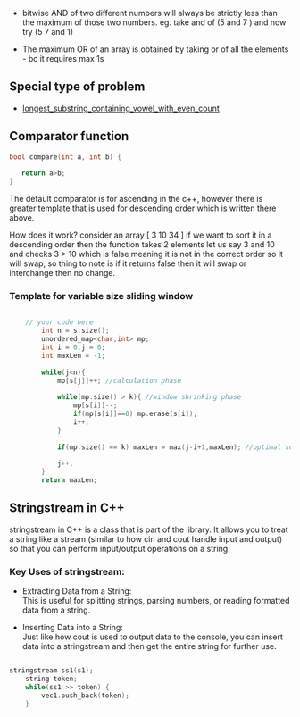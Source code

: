 * bitwise AND of two different numbers will always be strictly less than the maximum of those two numbers.
   eg. take and of (5 and 7 ) and now try (5 7 and 1) 

* The maximum OR of an array is obtained by taking or of all the elements - bc it requires max 1s

## Special type of problem 
* [longest_substring_containing_vowel_with_even_count](\DailyProblems\15Sept_longest_substring_containing_vowel_with_even_count.md)


## Comparator function 
``` cpp
bool compare(int a, int b) {
   
   return a>b;
}
```

The default comparator is for ascending in the c++, however there is greater<int> template that is used for descending order which is written there above.

How does it work?
consider an array [ 3 10 34 ]
if we want to sort it in a descending order then the function takes 2 elements let us say 3 and 10 and checks 3 > 10 which is false meaning it is not in the correct order so it will swap, so thing to note is if it returns false then it will swap or interchange then no change. 


### Template for variable size sliding window 
```cpp

    // your code here
        int n = s.size();
        unordered_map<char,int> mp;
        int i = 0,j = 0;
        int maxLen = -1;
        
        while(j<n){
            mp[s[j]]++; //calculation phase
            
            while(mp.size() > k){ //window shrinking phase 
                mp[s[i]]--;
                if(mp[s[i]]==0) mp.erase(s[i]);
                i++;
            }
            
            if(mp.size() == k) maxLen = max(j-i+1,maxLen); //optimal solution calculation phase
            
            j++;
        }
        return maxLen;

```

## Stringstream in C++
stringstream in C++ is a class that is part of the <sstream> library. It allows you to treat a string like a stream (similar to how cin and cout handle input and output) so that you can perform input/output operations on a string.

### Key Uses of stringstream:
* Extracting Data from a String:<br>
This is useful for splitting strings, parsing numbers, or reading formatted data from a string.

* Inserting Data into a String:<br>
Just like how cout is used to output data to the console, you can insert data into a stringstream and then get the entire string for further use.

```cpp

stringstream ss1(s1);
    string token;
    while(ss1 >> token) {
        vec1.push_back(token);
    }

```

